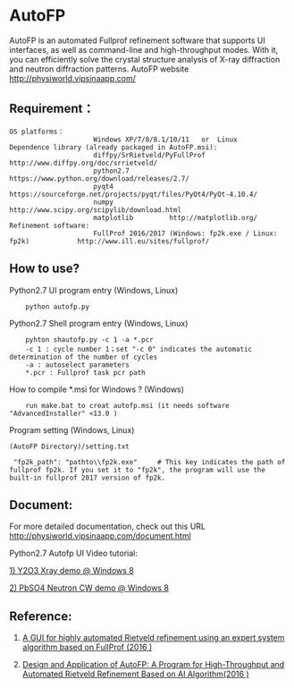 # AutoFP
AutoFP is an automated Fullprof refinement software that supports UI interfaces, as well as command-line and high-throughput modes. With it, you can efficiently solve the crystal structure analysis of X-ray diffraction and neutron diffraction patterns.
AutoFP website <http://physiworld.vipsinaapp.com/>

## Requirement：
	OS platforms：
                         Windows XP/7/8/8.1/10/11	or  Linux
	Dependence library (already packaged in AutoFP.msi):
			 			 diffpy/SrRietveld/PyFullProf     http://www.diffpy.org/doc/srrietveld/
                         python2.7			https://www.python.org/download/releases/2.7/
                         pyqt4 	            https://sourceforge.net/projects/pyqt/files/PyQt4/PyQt-4.10.4/
                         numpy              http://www.scipy.org/scipylib/download.html
                         matplotlib         http://matplotlib.org/
	Refinement software: 
                         FullProf 2016/2017 (Windows: fp2k.exe / Linux: fp2k) 		     http://www.ill.eu/sites/fullprof/

## How to use?
Python2.7 UI program entry (Windows, Linux)

		python autofp.py

Python2.7 Shell program entry (Windows, Linux)

		pyhton shautofp.py -c 1 -a *.pcr
		-c 1 : cycle number 1；set "-c 0" indicates the automatic determination of the number of cycles
		-a : autoselect parameters
		*.pcr : Fullprof task pcr path


How to compile *.msi for Windows ? (Windows)

		run make.bat to creat autofp.msi (it needs software "AdvancedInstaller" <13.0 )

Program setting (Windows, Linux)

	(AutoFP Directory)/setting.txt

	 "fp2k_path": "pathto\\fp2k.exe"	 # This key indicates the path of fullprof fp2k. If you set it to "fp2k", the program will use the built-in fullprof 2017 version of fp2k.

## Document:
For more detailed documentation, check out this URL <http://physiworld.vipsinaapp.com/document.html>

Python2.7 Autofp UI Video tutorial: 

[1) Y2O3 Xray demo @ Windows 8](http://physiworld.vipsinaapp.com/demo.html) 

[2) PbSO4 Neutron CW demo @ Windows 8](http://physiworld.vipsinaapp.com/demo_pbso4_cw.html)

## Reference:
1. [A GUI for highly automated Rietveld refinement using an expert system algorithm based on FullProf (2016 )](http://webfile.sinacloud.net/autofp/kc5011.pdf)

2. [Design and Application of AutoFP: A Program for High-Throughput and Automated Rietveld Refinement Based on AI Algorithm(2016 )](http://webfile.sinacloud.net/autofp/autofp.pdf)
